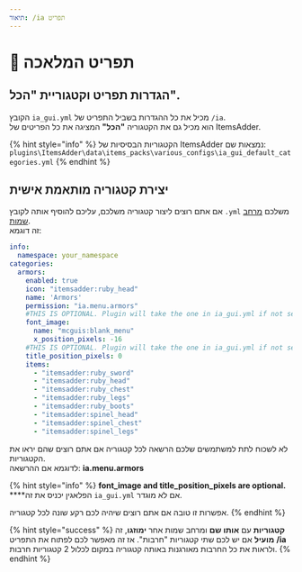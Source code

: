 ```yaml
---
תיאור: /ia תפריט
---
```


# 📃 תפריט המלאכה

## הגדרות תפריט וקטגוריית "הכל".

הקובץ `ia_gui.yml` מכיל את כל ההגדרות בשביל התפריט של `/ia`.\
הוא מכיל גם את הקטגוריה **"הכל"** המציגה את כל הפריטים של ItemsAdder.

{% hint style="info" %}
הקטגוריות הבסיסיות של ItemsAdder נמצאות שם: `plugins\ItemsAdder\data\items_packs\various_configs\ia_gui_default_categories.yml`
{% endhint %}

## יצירת קטגוריה מותאמת אישית

אם אתם רוצים ליצור קטגוריה משלכם, עליכם להוסיף אותה לקובץ `.yml` משלכם [מרחב שמות](advanced/basic-concepts/namespace/).\
זה דוגמא:

```yaml
info:
  namespace: your_namespace
categories:
  armors:
    enabled: true
    icon: "itemsadder:ruby_head"
    name: 'Armors'
    permission: "ia.menu.armors"
    #THIS IS OPTIONAL. Plugin will take the one in ia_gui.yml if not set.
    font_image:
      name: "mcguis:blank_menu"
      x_position_pixels: -16
    #THIS IS OPTIONAL. Plugin will take the one in ia_gui.yml if not set.
    title_position_pixels: 0
    items:
      - "itemsadder:ruby_sword"
      - "itemsadder:ruby_head"
      - "itemsadder:ruby_chest"
      - "itemsadder:ruby_legs"
      - "itemsadder:ruby_boots"
      - "itemsadder:spinel_head"
      - "itemsadder:spinel_chest"
      - "itemsadder:spinel_legs"
```

לא לשכוח לתת למשתמשים שלכם הרשאה לכל קטגוריה אם אתם רוצים שהם יראו את הקטגוריות.\
לדוגמא אם ההרשאה: **ia.menu.armors**

{% hint style="info" %}
**font\_image and title\_position\_pixels are optional.**\
****הפלאגין יכניס את זה `ia_gui.yml` אם לא מוגדר.

אפשרות זו טובה אם אתם רוצים שיהיה לכם רקע שונה לכל קטגוריה.
{% endhint %}

{% hint style="success" %}
**קטגוריות** עם **אותו שם** ומרחב שמות אחר **ימוזגו**, זה **מועיל** אם יש לכם שתי קטגוריות "חרבות". אז זה מאפשר לכם לפתוח את התפריט **/ia** ולראות את כל החרבות מאורגנות באותה קטגוריה במקום לכלול 2 קטגוריות חרבות.
{% endhint %}
